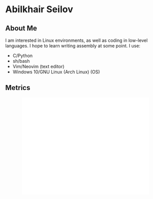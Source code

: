 # Abilkhair Seilov
## About Me
I am interested in Linux environments, as well as coding in low-level languages. I hope to learn writing assembly at some point.
I use:
- C/Python
- sh/bash
- Vim/Neovim (text editor)
- Windows 10/GNU Linux (Arch Linux) (OS)
## Metrics
<p align="center"><img src="/github-metrics.svg" alt="Metrics" width="400"></p>
